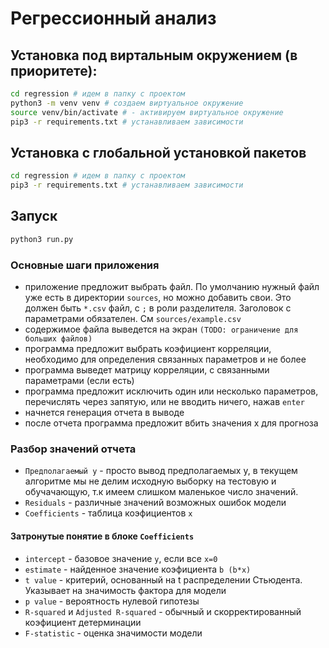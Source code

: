 # Регрессионный анализ
## Установка под виртальным окружением (в приоритете):
```bash
cd regression # идем в папку с проектом
python3 -m venv venv # создаем виртуальное окружение
source venv/bin/activate # - активируем виртуальное окружение
pip3 -r requirements.txt # устанавливаем зависимости
```

## Установка с глобальной установкой пакетов
```bash
cd regression # идем в папку с проектом
pip3 -r requirements.txt # устанавливаем зависимости
```

## Запуск 
```bash
python3 run.py
```

### Основные шаги приложения
- приложение предложит выбрать файл. По умолчанию нужный файл уже есть в директории `sources`, но можно добавить свои. Это
должен быть `*.csv` файл, с `;` в роли разделителя. Заголовок с параметрами обязателен. См `sources/example.csv`
- содержимое файла выведется на экран `(TODO: ограничение для больших файлов)`
- программа предложит выбрать коэфициент корреляции, необходимо для определения связанных параметров и не более
- программа выведет матрицу корреляции, с связанными параметрами (если есть)
- программа предложит исключить один или несколько параметров, перечислять через запятую, или не вводить ничего, 
нажав `enter`
- начнется генерация отчета в выводе
- после отчета программа предложит вбить значения x для прогноза

### Разбор значений отчета
- `Предполагаемый y` - просто вывод предполагаемых y, в текущем алгоритме мы не делим исходную выборку на тестовую 
и обучачающую, т.к имеем слишком маленькое число значений. 
- `Residuals` - различные значений возможных ошибок модели
- `Coefficients` - таблица коэфициентов `x`

#### Затронутые понятие в блоке `Coefficients`
- `intercept` - базовое значение `y`, если все `x=0`
- `estimate` - найденное значение коэфициента `b (b*x)`
- `t value` - критерий, основанный на t распределении Стьюдента. Указывает на значимость фактора для модели
- `p value` - вероятность нулевой гипотезы
- `R-squared` и `Adjusted R-squared` - обычный и скорректированный коэфициент детерминации
- `F-statistic` - оценка значимости модели
